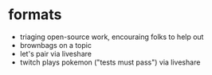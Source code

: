 # formats
- triaging open-source work, encouraing folks to help out
- brownbags on a topic
- let's pair via liveshare
- twitch plays pokemon ("tests must pass") via liveshare
